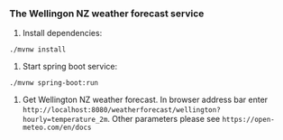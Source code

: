 ### The Wellingon NZ weather forecast service

1. Install dependencies:

```
./mvnw install
```

1. Start spring boot service:

```
./mvnw spring-boot:run
```

1. Get Wellington NZ weather forecast. In browser address bar enter `http://localhost:8080/weatherforecast/wellington?hourly=temperature_2m`. Other parameters please see `https://open-meteo.com/en/docs`
